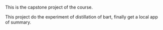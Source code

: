 This is the capstone project of the course. 

This project do the experiment of distillation of bart, finally get a local app of summary. 
